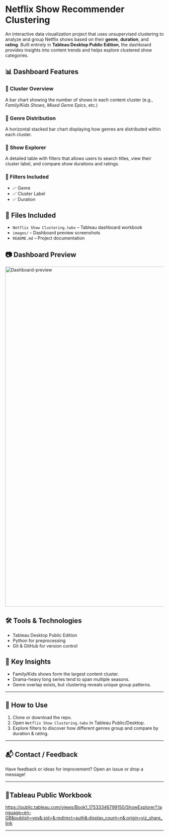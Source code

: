 # Netflix Show Recommender Clustering

An interactive data visualization project that uses unsupervised clustering to analyze and group Netflix shows based on their **genre**, **duration**, and **rating**. Built entirely in **Tableau Desktop Public Edition**, the dashboard provides insights into content trends and helps explore clustered show categories.

## 📊 Dashboard Features

### 🔹 Cluster Overview
A bar chart showing the number of shows in each content cluster (e.g., *Family/Kids Shows*, *Mixed Genre Epics*, etc.)

### 🔹 Genre Distribution
A horizontal stacked bar chart displaying how genres are distributed within each cluster.

### 🔹 Show Explorer
A detailed table with filters that allows users to search titles, view their cluster label, and compare show durations and ratings.

### 🔹 Filters Included
- ✅ Genre
- ✅ Cluster Label
- ✅ Duration

## 📁 Files Included

- `Netflix Show Clustering.twbx` – Tableau dashboard workbook
- `images/` – Dashboard preview screenshots
- `README.md` – Project documentation

## 📷 Dashboard Preview
<img width="1920" height="1080" alt="Dashboard-preview" src="https://github.com/user-attachments/assets/fe3ce45f-7783-4f41-8f85-e8beb004d81c" />


## 🛠️ Tools & Technologies
- Tableau Desktop Public Edition
- Python for preprocessing
- Git & GitHub for version control

## 📌 Key Insights

- Family/Kids shows form the largest content cluster.
- Drama-heavy long series tend to span multiple seasons.
- Genre overlap exists, but clustering reveals unique group patterns.

---

## 📎 How to Use

1. Clone or download the repo.
2. Open `Netflix Show Clustering.twbx` in Tableau Public/Desktop.
3. Explore filters to discover how different genres group and compare by duration & rating.

---

## 📬 Contact / Feedback

Have feedback or ideas for improvement? Open an issue or drop a message!

---

## 📎Tableau Public Workbook
https://public.tableau.com/views/Book1_17533346799150/ShowExplorer?:language=en-GB&publish=yes&:sid=&:redirect=auth&:display_count=n&:origin=viz_share_link

---

